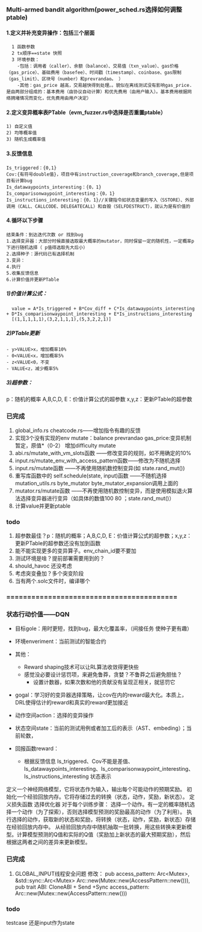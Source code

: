 ### Multi-armed bandit algorithm(power_sched.rs选择如何调整ptable)
#### 1.定义并补充变异操作：包括三个层面
      1 函数参数
      2 tx顺序==state 快照
      3 环境参数：
        -包括：调用者（caller）、余额（balance）、交易值（txn_value）、gas价格（gas_price）、基础费用（basefee）、时间戳（timestamp）、coinbase、gas限制（gas_limit）、区块号（number）和prevrandao。 ）
        -其他：gas_price 越高，交易越快得到处理。。貌似在离线测试没有影响gas_price.是由两部分组成的：基本费用（由协议自动计算）和优先费用（由用户输入）。基本费用根据网络拥堵情况而变化，优先费用由用户决定）
#### 2.定义变异概率表PTable（evm_fuzzer.rs中选择是否重置ptable）
    1) 自定义值
    2) 均等概率值
    3) 随机生成概率值

#### 3.反馈信息
    Is_triggered：{0,1}
    Cov:{有符号double值}，项目中有instruction_coverage和branch_coverage,但是项目有计算bug
    Is_datawaypoints_interesting：{0，1}
    Is_comparisonwaypoint_interesting：{0，1}
    Is_instructions_interesting：{0，1}//关键指令如状态变量的写入（SSTORE）、外部调用（CALL、CALLCODE、DELEGATECALL）和自毁（SELFDESTRUCT），就认为是有价值的

#### 4.循环以下步骤
    结束条件：到达迭代次数 or 找到bug
    1.选择变异器：大部分时候直接选取最大概率的mutator，同时保留一定的随机性，一定概率p下进行随机选择（ p值得选取先大后小）
    2.选择种子：源代码已有选择机制
    3.变异：
    4.执行
    5.收集反馈信息
    6.计算价值并更新PTable

##### 1)价值计算公式：
      value = A*Is_triggered + B*Cov_diff + C*Is_datawaypoints_interesting + D*Is_comparisonwaypoint_interesting + E*Is_instructions_interesting
      [(1,1,1,1,1),(3,2,1,1,1),(5,3,2,2,1)]
##### 2)PTable更新
    - y>VALUE>x，增加概率10%
    - 0<VALUE<x，增加概率5%
    - z<VALUE<0，不变
    - VALUE<z，减少概率5%
##### 3)超参数：
p：随机的概率
A,B,C,D, E：价值计算公式的超参数
x,y,z：更新PTable的超参数


### 已完成
1. global_info.rs  cheatcode.rs——增加指令有趣的反馈
2. 实现3个没有实现的env mutate：balance prevrandao gas_price:变异机制暂定，原值*（0-2）
   增加difficulty mutate
3. abi.rs/mutate_with_vm_slots函数 ——修改变异的规则，如不用确定的10%
4. input.rs/mutate_env_with_access_pattern函数——修改为不随机选择
5. input.rs/mutate函数 ——不再使用随机数控制变异(如 state.rand_mut())
6. 重写库函数中的 self.schedule(state, input)函数 ——不随机选择
   mutation_utils.rs    byte_mutator byte_mutator_expansion调用上面的
7. mutator.rs/mutate函数 ——不再使用随机数控制变异，而是使用模拟退火算法选择变异器进行变异（如具体的数值100 80 ；state.rand_mut()）
8. 计算value并更新ptable

### todo
1. 超参数最佳？p：随机的概率；A,B,C,D, E：价值计算公式的超参数；x,y,z：更新PTable的超参数还没有加到函数
2. 能不能实现更多的变异算子。env_chain_id要不要加
3. 测试环境是啥？提前部署需要用到的？
4. should_havoc 还没考虑
5. 考虑突变叠加？多个突变阶段
6. 当有两个.solc文件时，编译哪个

### =========================================

### 状态行动价值——DQN
- 目标gole：用时更短，找到bug，最大化覆盖率，（间接任务 使种子更有趣）
- 环境enveriment：当前测试的智能合约
- 其他：
   - Reward shaping技术可以让RL算法收敛得更快些
   - 感觉没必要设计惩罚项，来避免鲁莽，贪婪？不鲁莽之后避免胆怯？
      - 设置计数器，如果次数和他的贡献没有呈现正相关，就惩罚它
- gogal：学习好的变异器选择策略，让cov在内的reward最大化。本质上，DRL使得估计的reward和真实的reward更加接近



- 动作空间action：选择的变异操作
- 状态空间state：当前的测试用例或者加工后的表示（AST、embeding）；当前轮数，
- 回报函数reward：
    - 根据反馈信息 Is_triggered、Cov不能是差值、Is_datawaypoints_interesting、Is_comparisonwaypoint_interesting、Is_instructions_interesting
状态表示


定义一个神经网络模型，它将状态作为输入，输出每个可能动作的预期奖励。
初始化一个经验回放内存。它将存储过去的转换（状态，动作，奖励，新状态）。
定义损失函数
选择优化器
对于每个训练步骤：
    选择一个动作。有一定的概率随机选择一个动作（为了探索），否则选择模型预测的奖励最高的动作（为了利用）。
    执行选择的动作，获取新的状态和奖励，将转换（状态，动作，奖励，新状态）存储在经验回放内存中。
    从经验回放内存中随机抽取一批转换，用这些转换来更新模型。计算模型预测的Q值和实际的Q值（奖励加上新状态的最大预期奖励），然后根据这两者之间的差异来更新模型。

### 已完成

1. GLOBAL_INPUT线程安全问题
修改：
pub access_pattern: Arc<Mutex<AccessPattern>>, &std::sync::Arc<Mutex<AccessPattern>>  Arc::new(Mutex::new(AccessPattern::new())),
pub trait ABI: CloneABI + Send +Sync
access_pattern: Arc::new(Mutex::new(AccessPattern::new()))

### todo
testcase  还是input作为state


